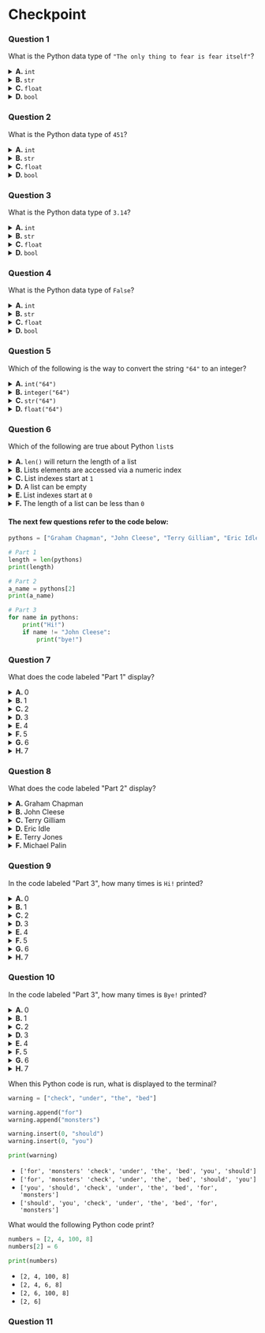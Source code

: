 
# Checkpoint

### Question 1

What is the Python data type of `"The only thing to fear is fear itself"`?

<details>
<summary>
<b>A. </b>
<code>int</code>
</summary>

&emsp; :x: **INCORRECT**

</details>
<details>
<summary>
<b>B. </b>
<code>str</code>
</summary>

&emsp; :x: **INCORRECT**

</details>
<details>
<summary>
<b>C. </b>
<code>float</code>
</summary>

&emsp; :x: **INCORRECT**

</details>
<details>
<summary>
<b>D. </b>
<code>bool</code>
</summary>

&emsp; :x: **INCORRECT**

</details>

### Question 2

What is the Python data type of `451`?

<details>
<summary>
<b>A. </b>
<code>int</code>
</summary>

&emsp; :x: **INCORRECT**

</details>
<details>
<summary>
<b>B. </b>
<code>str</code>
</summary>

&emsp; :x: **INCORRECT**

</details>
<details>
<summary>
<b>C. </b>
<code>float</code>
</summary>

&emsp; :x: **INCORRECT**

</details>
<details>
<summary>
<b>D. </b>
<code>bool</code>
</summary>

&emsp; :x: **INCORRECT**

</details>

### Question 3

What is the Python data type of `3.14`?

<details>
<summary>
<b>A. </b>
<code>int</code>
</summary>

&emsp; :x: **INCORRECT**

</details>
<details>
<summary>
<b>B. </b>
<code>str</code>
</summary>

&emsp; :x: **INCORRECT**

</details>
<details>
<summary>
<b>C. </b>
<code>float</code>
</summary>

&emsp; :x: **INCORRECT**

</details>
<details>
<summary>
<b>D. </b>
<code>bool</code>
</summary>

&emsp; :x: **INCORRECT**

</details>

### Question 4

What is the Python data type of `False`?

<details>
<summary>
<b>A. </b>
<code>int</code>
</summary>

&emsp; :x: **INCORRECT**

</details>
<details>
<summary>
<b>B. </b>
<code>str</code>
</summary>

&emsp; :x: **INCORRECT**

</details>
<details>
<summary>
<b>C. </b>
<code>float</code>
</summary>

&emsp; :x: **INCORRECT**

</details>
<details>
<summary>
<b>D. </b>
<code>bool</code>
</summary>

&emsp; :x: **INCORRECT**

</details>

### Question 5

Which of the following is the way to convert the string `"64"` to an integer?

<details>
<summary>
<b>A. </b>
<code>int("64")</code>
</summary>

&emsp; :x: **INCORRECT**

</details>
<details>
<summary>
<b>B. </b>
<code>integer("64")</code>
</summary>

&emsp; :x: **INCORRECT**

</details>
<details>
<summary>
<b>C. </b>
<code>str("64")</code>
</summary>

&emsp; :x: **INCORRECT**

</details>
<details>
<summary>
<b>D. </b>
<code>float("64")</code>
</summary>

&emsp; :x: **INCORRECT**

</details>

### Question 6

Which of the following are true about Python `list`s

<details>
<summary>
<b>A. </b>
<code>len()</code> will return the length of a list
</summary>

&emsp; :x: **INCORRECT**

</details>
<details>
<summary>
<b>B. </b>
Lists elements are accessed via a numeric index
</summary>

&emsp; :x: **INCORRECT**

</details>
<details>
<summary>
<b>C. </b>
List indexes start at <code>1</code>
</summary>

&emsp; :x: **INCORRECT**

</details>
<details>
<summary>
<b>D. </b>
A list can be empty
</summary>

&emsp; :x: **INCORRECT**

</details>
<details>
<summary>
<b>E. </b>
List indexes start at <code>0</code>
</summary>

&emsp; :x: **INCORRECT**

</details>
<details>
<summary>
<b>F. </b>
The length of a list can be less than <code>0</code>
</summary>

&emsp; :x: **INCORRECT**

</details>

#### The next few questions refer to the code below:

```python
pythons = ["Graham Chapman", "John Cleese", "Terry Gilliam", "Eric Idle", "Terry Jones", "Michael Palin"]

# Part 1
length = len(pythons)
print(length)

# Part 2
a_name = pythons[2]
print(a_name)

# Part 3
for name in pythons:
    print("Hi!")
    if name != "John Cleese":
        print("bye!")
```
### Question 7

What does the code labeled "Part 1" display?

<details>
<summary>
<b>A. </b>
0
</summary>

&emsp; :x: **INCORRECT**

</details>
<details>
<summary>
<b>B. </b>
1
</summary>

&emsp; :x: **INCORRECT**

</details>
<details>
<summary>
<b>C. </b>
2
</summary>

&emsp; :x: **INCORRECT**

</details>
<details>
<summary>
<b>D. </b>
3
</summary>

&emsp; :x: **INCORRECT**

</details>
<details>
<summary>
<b>E. </b>
4
</summary>

&emsp; :x: **INCORRECT**

</details>
<details>
<summary>
<b>F. </b>
5
</summary>

&emsp; :x: **INCORRECT**

</details>
<details>
<summary>
<b>G. </b>
6
</summary>

&emsp; :x: **INCORRECT**

</details>
<details>
<summary>
<b>H. </b>
7
</summary>

&emsp; :x: **INCORRECT**

</details>

### Question 8

What does the code labeled "Part 2" display?

<details>
<summary>
<b>A. </b>
Graham Chapman
</summary>

&emsp; :x: **INCORRECT**

</details>
<details>
<summary>
<b>B. </b>
John Cleese
</summary>

&emsp; :x: **INCORRECT**

</details>
<details>
<summary>
<b>C. </b>
Terry Gilliam
</summary>

&emsp; :x: **INCORRECT**

</details>
<details>
<summary>
<b>D. </b>
Eric Idle
</summary>

&emsp; :x: **INCORRECT**

</details>
<details>
<summary>
<b>E. </b>
Terry Jones
</summary>

&emsp; :x: **INCORRECT**

</details>
<details>
<summary>
<b>F. </b>
Michael Palin
</summary>

&emsp; :x: **INCORRECT**

</details>

### Question 9

In the code labeled "Part 3", how many times is `Hi!` printed?

<details>
<summary>
<b>A. </b>
0
</summary>

&emsp; :x: **INCORRECT**

</details>
<details>
<summary>
<b>B. </b>
1
</summary>

&emsp; :x: **INCORRECT**

</details>
<details>
<summary>
<b>C. </b>
2
</summary>

&emsp; :x: **INCORRECT**

</details>
<details>
<summary>
<b>D. </b>
3
</summary>

&emsp; :x: **INCORRECT**

</details>
<details>
<summary>
<b>E. </b>
4
</summary>

&emsp; :x: **INCORRECT**

</details>
<details>
<summary>
<b>F. </b>
5
</summary>

&emsp; :x: **INCORRECT**

</details>
<details>
<summary>
<b>G. </b>
6
</summary>

&emsp; :x: **INCORRECT**

</details>
<details>
<summary>
<b>H. </b>
7
</summary>

&emsp; :x: **INCORRECT**

</details>

### Question 10

In the code labeled "Part 3", how many times is `Bye!` printed?

<details>
<summary>
<b>A. </b>
0
</summary>

&emsp; :x: **INCORRECT**

</details>
<details>
<summary>
<b>B. </b>
1
</summary>

&emsp; :x: **INCORRECT**

</details>
<details>
<summary>
<b>C. </b>
2
</summary>

&emsp; :x: **INCORRECT**

</details>
<details>
<summary>
<b>D. </b>
3
</summary>

&emsp; :x: **INCORRECT**

</details>
<details>
<summary>
<b>E. </b>
4
</summary>

&emsp; :x: **INCORRECT**

</details>
<details>
<summary>
<b>F. </b>
5
</summary>

&emsp; :x: **INCORRECT**

</details>
<details>
<summary>
<b>G. </b>
6
</summary>

&emsp; :x: **INCORRECT**

</details>
<details>
<summary>
<b>H. </b>
7
</summary>

&emsp; :x: **INCORRECT**

</details>

When this Python code is run, what is displayed to the terminal?

```python
warning = ["check", "under", "the", "bed"]

warning.append("for")
warning.append("monsters")

warning.insert(0, "should")
warning.insert(0, "you")

print(warning)
```

* `['for', 'monsters' 'check', 'under', 'the', 'bed', 'you', 'should']`
* `['for', 'monsters' 'check', 'under', 'the', 'bed', 'should', 'you']`
* `['you', 'should', 'check', 'under', 'the', 'bed', 'for', 'monsters']`
* `['should', 'you', 'check', 'under', 'the', 'bed', 'for', 'monsters']`

What would the following Python code print?

```python
numbers = [2, 4, 100, 8]
numbers[2] = 6

print(numbers)
```

* `[2, 4, 100, 8]`
* `[2, 4, 6, 8]`
* `[2, 6, 100, 8]`
* `[2, 6]`
### Question 11

